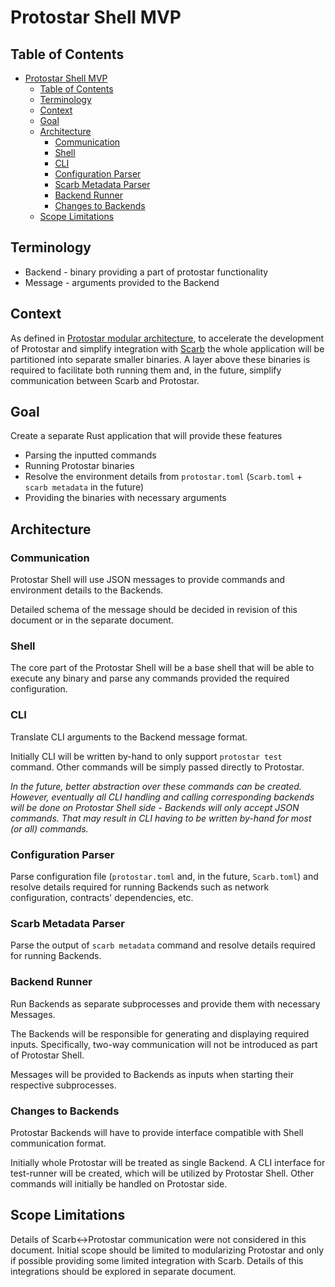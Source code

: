 # Protostar Shell MVP

## Table of Contents

<!-- TOC -->
* [Protostar Shell MVP](#protostar-shell-mvp)
  * [Table of Contents](#table-of-contents)
  * [Terminology](#terminology)
  * [Context](#context)
  * [Goal](#goal)
  * [Architecture](#architecture)
    * [Communication](#communication)
    * [Shell](#shell)
    * [CLI](#cli)
    * [Configuration Parser](#configuration-parser)
    * [Scarb Metadata Parser](#scarb-metadata-parser)
    * [Backend Runner](#backend-runner)
    * [Changes to Backends](#changes-to-backends)
  * [Scope Limitations](#scope-limitations)
<!-- TOC -->

## Terminology

- Backend - binary providing a part of protostar functionality
- Message - arguments provided to the Backend

## Context

As defined in [Protostar modular architecture](protostar-architecture.md), to accelerate
the development of Protostar and simplify integration with [Scarb](https://github.com/software-mansion/scarb)
the whole application will be partitioned into separate smaller binaries.
A layer above these binaries is required to facilitate both running them and, in the future,
simplify communication between Scarb and Protostar.

## Goal

Create a separate Rust application that will provide these features

- Parsing the inputted commands
- Running Protostar binaries
- Resolve the environment details from `protostar.toml` (`Scarb.toml` + `scarb metadata` in the future)
- Providing the binaries with necessary arguments

## Architecture

### Communication

Protostar Shell will use JSON messages to provide commands and environment details to the Backends.

Detailed schema of the message should be decided in revision of this document or in the separate document.

### Shell

The core part of the Protostar Shell will be a base shell that will be able to execute
any binary and parse any commands provided the required configuration.

### CLI

Translate CLI arguments to the Backend message format.

Initially CLI will be written by-hand to only support `protostar test` command. Other commands
will be simply passed directly to Protostar.

_In the future, better abstraction over these commands can be created. However, eventually all
CLI handling and calling corresponding backends will be done on Protostar Shell side -
Backends will only accept JSON commands. That may result in CLI having to be written by-hand
for most (or all) commands._

### Configuration Parser

Parse configuration file (`protostar.toml` and, in the future, `Scarb.toml`) and resolve
details required for running Backends such as network configuration, contracts' dependencies, etc.

### Scarb Metadata Parser

Parse the output of `scarb metadata` command and resolve details required for running Backends.

### Backend Runner

Run Backends as separate subprocesses and provide them with necessary Messages.

The Backends will be responsible for generating and displaying required inputs. Specifically,
two-way communication will not be introduced as part of Protostar Shell.

Messages will be provided to Backends as inputs when starting their respective subprocesses.

### Changes to Backends

Protostar Backends will have to provide interface compatible with Shell communication format.

Initially whole Protostar will be treated as single Backend. A CLI interface for test-runner
will be created, which will be utilized by Protostar Shell. Other commands will initially
be handled on Protostar side.

## Scope Limitations

Details of Scarb<->Protostar communication were not considered in this document. Initial scope
should be limited to modularizing Protostar and only if possible providing some limited
integration with Scarb. Details of this integrations should be explored in separate document.
